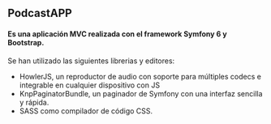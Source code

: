 <h2>PodcastAPP</h2> 

<h4>Es una aplicación MVC realizada con el framework Symfony 6 y Bootstrap.</h4>

Se han utilizado las siguientes librerias y editores:
<ul>
    <li>HowlerJS, un reproductor de audio con soporte para múltiples codecs e integrable en cualquier dispositivo con JS</li>
    <li>KnpPaginatorBundle, un paginador de Symfony con una interfaz sencilla y rápida.</li>
    <li>SASS como compilador de código CSS.</li>
</ul>



